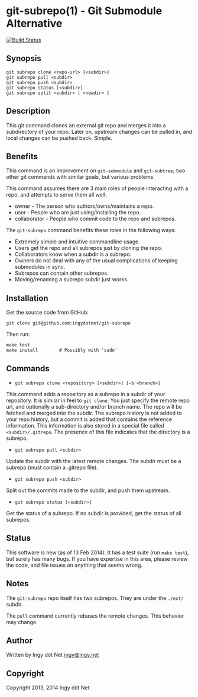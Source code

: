 git-subrepo(1) - Git Submodule Alternative
==========================================

[![Build Status](https://travis-ci.org/ingydotnet/git-subrepo.png?branch=master)](https://travis-ci.org/ingydotnet/git-subrepo)

## Synopsis

    git subrepo clone <repo-url> [<subdir>]
    git subrepo pull <subdir>
    git subrepo push <subdir>
    git subrepo status [<subdir>]
    git subrepo split <subdir> [ <newdir> ]

## Description

This git command clones an external git repo and merges it into a subdirectory
of your repo. Later on, upstream changes can be pulled in, and local changes
can be pushed back. Simple.

## Benefits

This command is an improvement on `git-submodule` and `git-subtree`; two other
git commands with similar goals, but various problems.

This command assumes there are 3 main roles of people interacting with a repo,
and attempts to serve them all well:

* owner - The person who authors/owns/maintains a repo.
* user - People who are just using/installing the repo.
* collaborator - People who commit code to the repo and subrepos.

The `git-subrepo` command benefits these roles in the following ways:

* Extremely simple and intuitive commandline usage.
* Users get the repo and all subrepos just by cloning the repo.
* Collaborators know when a subdir is a subrepo.
* Owners do not deal with any of the usual complications of keeping submodules
  in sync.
* Subrepos can contain other subrepos.
* Moving/renaming a subrepo subdir just works.

## Installation

Get the source code from GitHub:

    git clone git@github.com:ingydotnet/git-subrepo

Then run:

    make test
    make install        # Possibly with 'sudo'

## Commands

* `git subrepo clone <repository> [<subdir>] [-b <branch>]`

This command adds a repository as a subrepo in a subdir of your repository. It
is similar in feel to `git clone`. You just specify the remote repo url, and
optionally a sub-directory and/or branch name. The repo will be fetched and
merged into the subdir. The subrepo history is not added to your repo history,
but a commit is added that contains the reference information.  This
information is also stored in a special file called `<subdir>/.gitrepo`.  The
presence of this file indicates that the directory is a subrepo.

* `git subrepo pull <subdir>`

Update the subdir with the latest remote changes. The subdir must be a subrepo
(must contain a .gitrepo file).

* `git subrepo push <subdir>`

Split out the commits made to the subdir, and push them upstream.

* `git subrepo status [<subdir>]`

Get the status of a subrepo. If no subdir is provided, get the status of all
subrepos.

## Status

This software is new (as of 13 Feb 2014). It has a test suite (run `make
test`), but surely has many bugs. If you have expertise in this area, please
review the code, and file issues on anything that seems wrong.

## Notes

The `git-subrepo` repo itself has two subrepos. They are under the `./ext/`
subdir.

The `pull` command currently rebases the remote changes. This behavior may
change.

## Author

Written by Ingy döt Net <ingy@ingy.net>

## Copyright

Copyright 2013, 2014 Ingy döt Net
